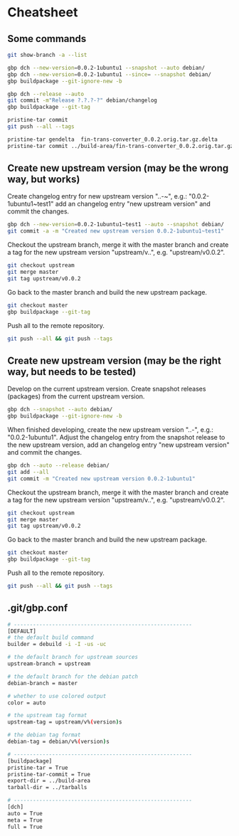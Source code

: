 # Cheatsheet
## Some commands
```bash
git show-branch -a --list

gbp dch --new-version=0.0.2-1ubuntu1 --snapshot --auto debian/
gbp dch --new-version=0.0.2-1ubuntu1 --since= --snapshot debian/
gbp buildpackage --git-ignore-new -b

gbp dch --release --auto
git commit -m"Release ?.?.?-?" debian/changelog
gbp buildpackage --git-tag

pristine-tar commit
git push --all --tags

pristine-tar gendelta  fin-trans-converter_0.0.2.orig.tar.gz.delta
pristine-tar commit ../build-area/fin-trans-converter_0.0.2.orig.tar.gz
```

## Create new upstream version (may be the wrong way, but works)
Create changelog entry for new upstream version
"<major>.<minor>.<patch>-<debianversion><distribution><distroversion>~<testversion>",
e.g.: "0.0.2-1ubuntu1~test1" add an changelog entry "new upstream version" and commit
the changes.
```bash
gbp dch --new-version=0.0.2-1ubuntu1~test1 --auto --snapshot debian/
git commit -a -m "Created new upstream version 0.0.2-1ubuntu1~test1"
```

Checkout the upstream branch, merge it with the master branch and create a tag
for the new upstream version "upstream/v<major>.<minor>.<patch>",
e.g. "upstream/v0.0.2".
```bash
git checkout upstream
git merge master
git tag upstream/v0.0.2
```

Go back to the master branch and build the new upstream package.
```bash
git checkout master
gbp buildpackage --git-tag
```

Push all to the remote repository.
```bash
git push --all && git push --tags
```

## Create new upstream version (may be the right way, but needs to be tested)
Develop on the current upstream version. Create snapshot releases (packages) 
from the current upstream version. 
```bash
gbp dch --snapshot --auto debian/
gbp buildpackage --git-ignore-new -b
```

When finished developing, create the new upstream version 
"<major>.<minor>.<patch>-<debianversion><distribution><distroversion>", 
e.g.: "0.0.2-1ubuntu1". Adjust the changelog entry from the snapshot release 
to the new upstream version, add an changelog entry "new upstream version" and commit
the changes.
```bash
gbp dch --auto --release debian/
git add --all
git commit -m "Created new upstream version 0.0.2-1ubuntu1"
```

Checkout the upstream branch, merge it with the master branch and create a tag
for the new upstream version "upstream/v<major>.<minor>.<patch>",
e.g. "upstream/v0.0.2".
```bash
git checkout upstream
git merge master
git tag upstream/v0.0.2
```

Go back to the master branch and build the new upstream package.
```bash
git checkout master
gbp buildpackage --git-tag
```

Push all to the remote repository.
```bash
git push --all && git push --tags
```

## .git/gbp.conf
```bash
# --------------------------------------------------------
[DEFAULT]
# the default build command
builder = debuild -i -I -us -uc

# the default branch for upstream sources
upstream-branch = upstream

# the default branch for the debian patch
debian-branch = master

# whether to use colored output
color = auto

# the upstream tag format
upstream-tag = upstream/v%(version)s

# the debian tag format
debian-tag = debian/v%(version)s

# --------------------------------------------------------
[buildpackage]
pristine-tar = True
pristine-tar-commit = True
export-dir = ../build-area
tarball-dir = ../tarballs

# --------------------------------------------------------
[dch]
auto = True
meta = True
full = True
```
